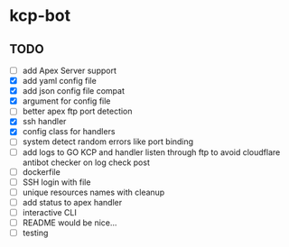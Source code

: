 # kcp-bot

## TODO

- [ ] add Apex Server support
- [x] add yaml config file
- [x] add json config file compat
- [x] argument for config file
- [ ] better apex ftp port detection
- [x] ssh handler
- [x] config class for handlers
- [ ] system detect random errors like port binding
- [ ] add logs to GO KCP and handler listen through ftp to avoid cloudflare antibot checker on log check post
- [ ] dockerfile
- [ ] SSH login with file
- [ ] unique resources names with cleanup
- [ ] add status to apex handler
- [ ] interactive CLI
- [ ] README would be nice...
- [ ] testing